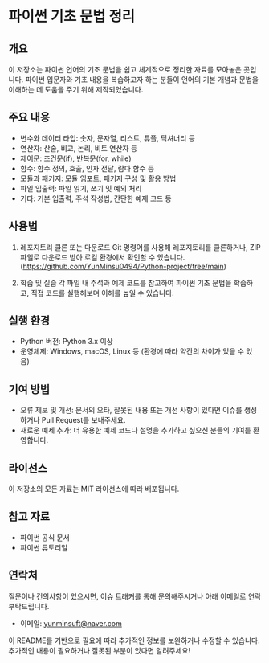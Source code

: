 # 파이썬 기초 문법 정리

## 개요
이 저장소는 파이썬 언어의 기초 문법을 쉽고 체계적으로 정리한 자료를 모아놓은 곳입니다. 파이썬 입문자와 기초 내용을 복습하고자 하는 분들이 언어의 기본 개념과 문법을 이해하는 데 도움을 주기 위해 제작되었습니다.

## 주요 내용
* 변수와 데이터 타입: 숫자, 문자열, 리스트, 튜플, 딕셔너리 등
* 연산자: 산술, 비교, 논리, 비트 연산자 등
* 제어문: 조건문(if), 반복문(for, while)
* 함수: 함수 정의, 호출, 인자 전달, 람다 함수 등
* 모듈과 패키지: 모듈 임포트, 패키지 구성 및 활용 방법
* 파일 입출력: 파일 읽기, 쓰기 및 예외 처리
* 기타: 기본 입출력, 주석 작성법, 간단한 예제 코드 등

## 사용법
1. 레포지토리 클론 또는 다운로드
Git 명령어를 사용해 레포지토리를 클론하거나, ZIP 파일로 다운로드 받아 로컬 환경에서 확인할 수 있습니다.
(https://github.com/YunMinsu0494/Python-project/tree/main)


2. 학습 및 실습
각 파일 내 주석과 예제 코드를 참고하여 파이썬 기초 문법을 학습하고, 직접 코드를 실행해보며 이해를 높일 수 있습니다.

## 실행 환경
* Python 버전: Python 3.x 이상
* 운영체제: Windows, macOS, Linux 등 (환경에 따라 약간의 차이가 있을 수 있음)

## 기여 방법
* 오류 제보 및 개선: 문서의 오타, 잘못된 내용 또는 개선 사항이 있다면 이슈를 생성하거나 Pull Request를 보내주세요.
* 새로운 예제 추가: 더 유용한 예제 코드나 설명을 추가하고 싶으신 분들의 기여를 환영합니다.

## 라이선스
이 저장소의 모든 자료는 MIT 라이선스에 따라 배포됩니다.

## 참고 자료
* 파이썬 공식 문서
* 파이썬 튜토리얼

## 연락처
질문이나 건의사항이 있으시면, 이슈 트래커를 통해 문의해주시거나 아래 이메일로 연락 부탁드립니다.
* 이메일: yunminsuft@naver.com

이 README를 기반으로 필요에 따라 추가적인 정보를 보완하거나 수정할 수 있습니다. 추가적인 내용이 필요하거나 잘못된 부분이 있다면 알려주세요!
